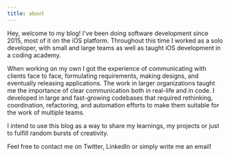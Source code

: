 ```yaml
---
title: about
---
```


Hey, welcome to my blog! I've been doing software development since 2015, most of it on the iOS platform. Throughout this time I worked as a solo developer, with small and large teams as well as taught iOS development in a coding academy.

When working on my own I got the experience of communicating with clients face to face, formulating requirements, making designs, and eventually releasing applications. The work in larger organizations taught me the importance of clear communication both in real-life and in code. I developed in large and fast-growing codebases that required rethinking, coordination, refactoring, and automation efforts to make them suitable for the work of multiple teams. 

I intend to use this blog as a way to share my learnings, my projects or just to fulfill random bursts of creativity. 

Feel free to contact me on Twitter, LinkedIn or simply write me an email!
